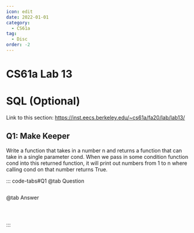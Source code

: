 ```yaml
---
icon: edit
date: 2022-01-01
category:
  - CS61a
tag:
  - Disc
order: -2
---
```


# CS61a Lab 13
# SQL (Optional)
Link to this section: <https://inst.eecs.berkeley.edu/~cs61a/fa20/lab/lab13/>
## Q1: Make Keeper
Write a function that takes in a number n and returns a function that can take in a single parameter cond. When we pass in some condition function cond into this returned function, it will print out numbers from 1 to n where calling cond on that number returns True.


::: code-tabs#Q1
@tab Question
```

```

@tab Answer
```



```
:::

